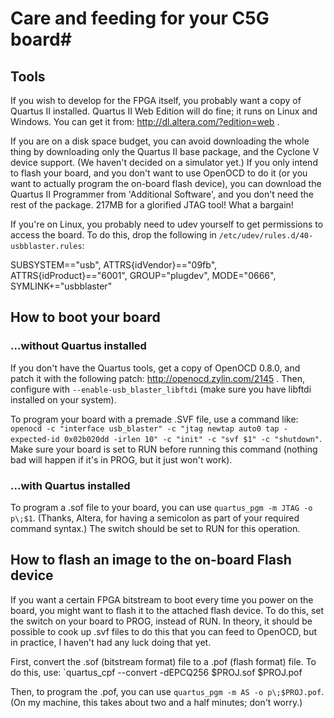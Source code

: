 # Care and feeding for your C5G board#

## Tools ##

If you wish to develop for the FPGA itself, you probably want a copy of
Quartus II installed.  Quartus II Web Edition will do fine; it runs on Linux
and Windows.  You can get it from: http://dl.altera.com/?edition=web .

If you are on a disk space budget, you can avoid downloading the whole thing
by downloading only the Quartus II base package, and the Cyclone V device
support.  (We haven't decided on a simulator yet.) If you only intend to
flash your board, and you don't want to use OpenOCD to do it (or you want to
actually program the on-board flash device), you can download the Quartus II
Programmer from 'Additional Software', and you don't need the rest of the
package.  217MB for a glorified JTAG tool!  What a bargain!

If you're on Linux, you probably need to udev yourself to get permissions to
access the board.  To do this, drop the following in
`/etc/udev/rules.d/40-usbblaster.rules`:

   SUBSYSTEM=="usb", ATTRS{idVendor}=="09fb", ATTRS{idProduct}=="6001", GROUP="plugdev", MODE="0666", SYMLINK+="usbblaster"

## How to boot your board ##

### ...without Quartus installed ###

If you don't have the Quartus tools, get a copy of OpenOCD 0.8.0, and patch it with the following patch: http://openocd.zylin.com/2145 .  Then, configure with `--enable-usb_blaster_libftdi` (make sure you have libftdi installed on your system).

To program your board with a premade .SVF file, use a command like: `openocd -c "interface usb_blaster" -c "jtag newtap auto0 tap -expected-id 0x02b020dd -irlen 10" -c "init" -c "svf $1" -c "shutdown"`.  Make sure your board is set to RUN before running this command (nothing bad will happen if it's in PROG, but it just won't work).

### ...with Quartus installed ###

To program a .sof file to your board, you can use `quartus_pgm -m JTAG -o p\;$1`.  (Thanks, Altera, for having a semicolon as part
of your required command syntax.) The switch should be set to RUN for this
operation.

## How to flash an image to the on-board Flash device ##

If you want a certain FPGA bitstream to boot every time you power on the
board, you might want to flash it to the attached flash device.  To do this,
set the switch on your board to PROG, instead of RUN.  In theory, it should
be possible to cook up .svf files to do this that you can feed to OpenOCD,
but in practice, I haven't had any luck doing that yet.

First, convert the .sof (bitstream format) file to a .pof (flash format) file.  To do this, use: `quartus_cpf --convert -dEPCQ256 $PROJ.sof $PROJ.pof

Then, to program the .pof, you can use `quartus_pgm -m AS -o p\;$PROJ.pof`.  (On my machine, this takes about two and a half minutes; don't worry.)
